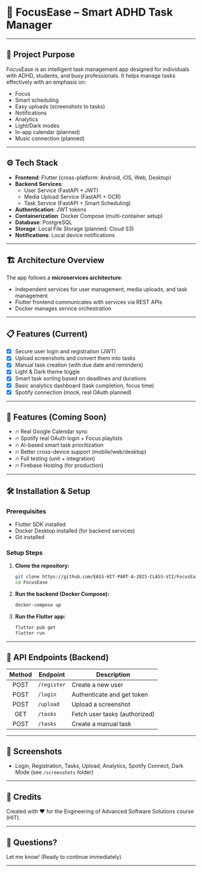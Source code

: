 # 🎯 FocusEase – Smart ADHD Task Manager

---

## 📌 Project Purpose
FocusEase is an intelligent task management app designed for individuals with ADHD, students, and busy professionals.
It helps manage tasks effectively with an emphasis on:
- Focus
- Smart scheduling
- Easy uploads (screenshots to tasks)
- Notifications
- Analytics
- Light/Dark modes
- In-app calendar (planned)
- Music connection (planned)

---

## ⚙️ Tech Stack

- **Frontend**: Flutter (cross-platform: Android, iOS, Web, Desktop)
- **Backend Services**:
  - User Service (FastAPI + JWT)
  - Media Upload Service (FastAPI + OCR)
  - Task Service (FastAPI + Smart Scheduling)
- **Authentication**: JWT tokens
- **Containerization**: Docker Compose (multi-container setup)
- **Database**: PostgreSQL
- **Storage**: Local File Storage (planned: Cloud S3)
- **Notifications**: Local device notifications

---

## 🏗️ Architecture Overview

The app follows a **microservices architecture**:
- Independent services for user management, media uploads, and task management
- Flutter frontend communicates with services via REST APIs
- Docker manages service orchestration

---

## 📋 Features (Current)

- [x] Secure user login and registration (JWT)
- [x] Upload screenshots and convert them into tasks
- [x] Manual task creation (with due date and reminders)
- [x] Light & Dark theme toggle
- [x] Smart task sorting based on deadlines and durations
- [x] Basic analytics dashboard (task completion, focus time)
- [x] Spotify connection (mock, real OAuth planned)

---

## 🚀 Features (Coming Soon)

- 🔥 Real Google Calendar sync
- 🔥 Spotify real OAuth login + Focus playlists
- 🔥 AI-based smart task prioritization
- 🔥 Better cross-device support (mobile/web/desktop)
- 🔥 Full testing (unit + integration)
- 🔥 Firebase Hosting (for production)

---

## 🛠️ Installation & Setup

### Prerequisites
- Flutter SDK installed
- Docker Desktop installed (for backend services)
- Git installed

### Setup Steps

1. **Clone the repository:**
   ```bash
   git clone https://github.com/EASS-HIT-PART-A-2025-CLASS-VII/FocusEase.git
   cd FocusEase
   ```

2. **Run the backend (Docker Compose):**
   ```bash
   docker-compose up
   ```

3. **Run the Flutter app:**
   ```bash
   flutter pub get
   flutter run
   ```

---

## 📡 API Endpoints (Backend)

| Method | Endpoint          | Description                    |
|:------:|--------------------|--------------------------------|
| POST   | `/register`         | Create a new user              |
| POST   | `/login`            | Authenticate and get token     |
| POST   | `/upload`           | Upload a screenshot            |
| GET    | `/tasks`            | Fetch user tasks (authorized)  |
| POST   | `/tasks`            | Create a manual task           |

---

## 👀 Screenshots

- Login, Registration, Tasks, Upload, Analytics, Spotify Connect, Dark Mode (see `/screenshots` folder)

---

## 🙏 Credits
Created with ❤️ for the Engineering of Advanced Software Solutions course (HIT).

---

## 💬 Questions?
Let me know! (Ready to continue immediately)

---
